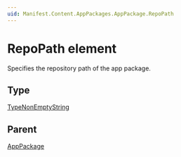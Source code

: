 ```yaml
---
uid: Manifest.Content.AppPackages.AppPackage.RepoPath
---
```


# RepoPath element

Specifies the repository path of the app package.

## Type

[TypeNonEmptyString](xref:Manifest-TypeNonEmptyString)

## Parent

[AppPackage](xref:Manifest.Content.AppPackages.AppPackage)
